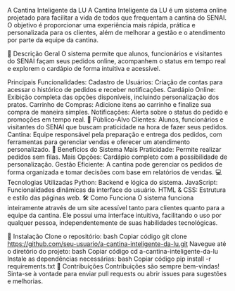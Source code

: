 A Cantina Inteligente da LU
A Cantina Inteligente da LU é um sistema online projetado para facilitar a vida de todos que frequentam a cantina do SENAI. O objetivo é proporcionar uma experiência mais rápida, prática e personalizada para os clientes, além de melhorar a gestão e o atendimento por parte da equipe da cantina.

📖 Descrição Geral
O sistema permite que alunos, funcionários e visitantes do SENAI façam seus pedidos online, acompanhem o status em tempo real e explorem o cardápio de forma intuitiva e acessível.

Principais Funcionalidades:
Cadastro de Usuários: Criação de contas para acessar o histórico de pedidos e receber notificações.
Cardápio Online: Exibição completa das opções disponíveis, incluindo personalização dos pratos.
Carrinho de Compras: Adicione itens ao carrinho e finalize sua compra de maneira simples.
Notificações: Alerta sobre o status do pedido e promoções em tempo real.
🎯 Público-Alvo
Clientes: Alunos, funcionários e visitantes do SENAI que buscam praticidade na hora de fazer seus pedidos.
Cantina: Equipe responsável pela preparação e entrega dos pedidos, com ferramentas para gerenciar vendas e oferecer um atendimento personalizado.
🚀 Benefícios do Sistema
Mais Praticidade: Permite realizar pedidos sem filas.
Mais Opções: Cardápio completo com a possibilidade de personalização.
Gestão Eficiente: A cantina pode gerenciar os pedidos de forma organizada e tomar decisões com base em relatórios de vendas.
💻 Tecnologias Utilizadas
Python: Backend e lógica do sistema.
JavaScript: Funcionalidades dinâmicas da interface do usuário.
HTML & CSS: Estrutura e estilo das páginas web.
🛠️ Como Funciona
O sistema funciona inteiramente através de um site acessível tanto para clientes quanto para a equipe da cantina. Ele possui uma interface intuitiva, facilitando o uso por qualquer pessoa, independentemente de suas habilidades tecnológicas.

📝 Instalação
Clone o repositório:
bash
Copiar código
git clone https://github.com/seu-usuario/a-cantina-inteligente-da-lu.git
Navegue até o diretório do projeto:
bash
Copiar código
cd a-cantina-inteligente-da-lu
Instale as dependências necessárias:
bash
Copiar código
pip install -r requirements.txt
🤝 Contribuições
Contribuições são sempre bem-vindas! Sinta-se à vontade para enviar pull requests ou abrir issues para sugestões e melhorias.
